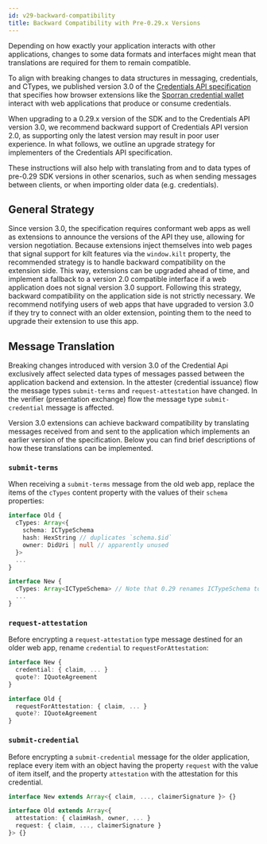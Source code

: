 ```yaml
---
id: v29-backward-compatibility
title: Backward Compatibility with Pre-0.29.x Versions
---
```


Depending on how exactly your application interacts with other applications, changes to some data formats and interfaces might mean that translations are required for them to remain compatible.

To align with breaking changes to data structures in messaging, credentials, and CTypes, we published version 3.0 of the [Credentials API specification](https://github.com/KILTprotocol/spec-ext-credential-api) that specifies how browser extensions like the [Sporran credential wallet](https://github.com/BTE-Trusted-Entity/sporran-extension) interact with web applications that produce or consume credentials.

When upgrading to a 0.29.x version of the SDK and to the Credentials API version 3.0, we recommend backward support of Credentials API version 2.0, as supporting only the latest version may result in poor user experience. In what follows, we outline an upgrade strategy for implementers of the Credentials API specification.

These instructions will also help with translating from and to data types of pre-0.29 SDK versions in other scenarios, such as when sending messages between clients, or when importing older data (e.g. credentials).

## General Strategy

Since version 3.0, the specification requires conformant web apps as well as extensions to announce the versions of the API they use, allowing for version negotiation.
Because extensions inject themselves into web pages that signal support for kilt features via the `window.kilt` property, the recommended strategy is to handle backward compatibility on the extension side.
This way, extensions can be upgraded ahead of time, and implement a fallback to a version 2.0 compatible interface if a web application does not signal version 3.0 support.
Following this strategy, backward compatibility on the application side is not strictly necessary.
We recommend notifying users of web apps that have upgraded to version 3.0 if they try to connect with an older extension, pointing them to the need to upgrade their extension to use this app.

## Message Translation

Breaking changes introduced with version 3.0 of the Credential Api exclusively affect selected data types of messages passed between the application backend and extension.
In the attester (credential issuance) flow the message types `submit-terms` and `request-attestation` have changed.
In the verifier (presentation exchange) flow the message type `submit-credential` message is affected.

Version 3.0 extensions can achieve backward compatibility by translating messages received from and sent to the application which implements an earlier version of the specification.
Below you can find brief descriptions of how these translations can be implemented.

<!--TODO: After Sporran release, replace with the following
Below you can find links to the code examples of how this is achieved in the Sporran extension, but we also provide brief descriptions of how you can implement these steps yourself.
-->

### `submit-terms`

When receiving a `submit-terms` message from the old web app, replace the items of the `cTypes` content property with the values of their `schema` properties:

```ts
interface Old {
  cTypes: Array<{
    schema: ICTypeSchema
    hash: HexString // duplicates `schema.$id`
    owner: DidUri | null // apparently unused
  }>
  ...
}

interface New {
  cTypes: Array<ICTypeSchema> // Note that 0.29 renames ICTypeSchema to ICType
  ...
}
```

<!--TODO: After Sporran release, and add link to code example here and for the other 2 message types
[> Code Example in the Sporran Extension Repository]()
-->

### `request-attestation`

Before encrypting a `request-attestation` type message destined for an older web app, rename `credential` to `requestForAttestation`:

```ts
interface New {
  credential: { claim, ... }
  quote?: IQuoteAgreement
}

interface Old {
  requestForAttestation: { claim, ... }
  quote?: IQuoteAgreement
}
```

### `submit-credential`

Before encrypting a `submit-credential` message for the older application, replace every item with an object having the property `request` with the value of item itself, and the property `attestation` with the attestation for this credential.

```ts
interface New extends Array<{ claim, ..., claimerSignature }> {}

interface Old extends Array<{
  attestation: { claimHash, owner, ... }
  request: { claim, ..., claimerSignature }
}> {}
```
